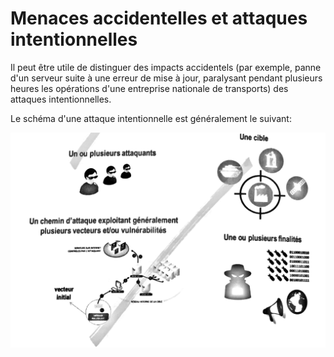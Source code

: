 # Menaces accidentelles et attaques intentionnelles

Il peut être utile de distinguer des impacts accidentels \(par exemple, panne d'un serveur suite à une erreur de mise à jour, paralysant pendant plusieurs heures les opérations d'une entreprise nationale de transports\) des attaques intentionnelles.

Le schéma d'une attaque intentionnelle est généralement le suivant:

![](/assets/attaque.png)



